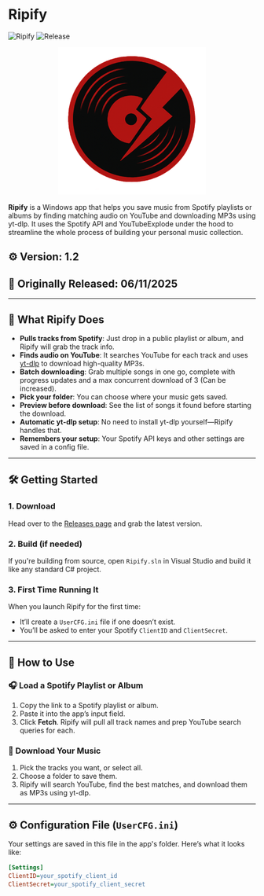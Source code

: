 # Ripify  
![Ripify](https://img.shields.io/badge/version-1.2-darkred) ![Release](https://img.shields.io/badge/Release-06%2F11%2F2025-blue)

<p align="center">
  <img src="https://github.com/V0idpool/Ripify/blob/main/iconripify.png" alt="Ripify Logo" width="300" height="300">
</p>

**Ripify** is a Windows app that helps you save music from Spotify playlists or albums by finding matching audio on YouTube and downloading MP3s using yt-dlp. It uses the Spotify API and YouTubeExplode under the hood to streamline the whole process of building your personal music collection.

## ⚙️ Version: 1.2
## 📅 Originally Released: 06/11/2025  

---

## 🎵 What Ripify Does

- **Pulls tracks from Spotify**: Just drop in a public playlist or album, and Ripify will grab the track info.
- **Finds audio on YouTube**: It searches YouTube for each track and uses [yt-dlp](https://github.com/yt-dlp/yt-dlp) to download high-quality MP3s.
- **Batch downloading**: Grab multiple songs in one go, complete with progress updates and a max concurrent download of 3 (Can be increased).
- **Pick your folder**: You can choose where your music gets saved.
- **Preview before download**: See the list of songs it found before starting the download.
- **Automatic yt-dlp setup**: No need to install yt-dlp yourself—Ripify handles that.
- **Remembers your setup**: Your Spotify API keys and other settings are saved in a config file.

---

## 🛠️ Getting Started

### 1. Download  
Head over to the [Releases page](https://github.com/V0idpool/Ripify/releases/) and grab the latest version.

### 2. Build (if needed)  
If you're building from source, open `Ripify.sln` in Visual Studio and build it like any standard C# project.

### 3. First Time Running It  
When you launch Ripify for the first time:
- It’ll create a `UserCFG.ini` file if one doesn’t exist.
- You’ll be asked to enter your Spotify `ClientID` and `ClientSecret`.

---

## 🧪 How to Use

### 🎧 Load a Spotify Playlist or Album

1. Copy the link to a Spotify playlist or album.
2. Paste it into the app’s input field.
3. Click **Fetch**. Ripify will pull all track names and prep YouTube search queries for each.

### 🎵 Download Your Music

1. Pick the tracks you want, or select all.
2. Choose a folder to save them.
3. Ripify will search YouTube, find the best matches, and download them as MP3s using yt-dlp.

---

## ⚙️ Configuration File (`UserCFG.ini`)

Your settings are saved in this file in the app's folder. Here’s what it looks like:

```ini
[Settings]
ClientID=your_spotify_client_id
ClientSecret=your_spotify_client_secret
